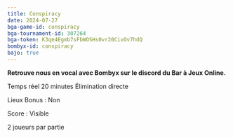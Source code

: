 ```yaml
---
title: Conspiracy
date: 2024-07-27
bga-game-id: conspiracy
bga-tournament-id: 307264
bga-token: K3qe4Egmb7sFbWOSHs0vr20CivOv7hdQ
bombyx-id: conspiracy
bajo: true
---
```


**Retrouve nous en vocal avec Bombyx sur le discord du Bar à Jeux Online.**

Temps réel 20 minutes Élimination directe

Lieux Bonus : Non

Score : Visible

2 joueurs par partie
